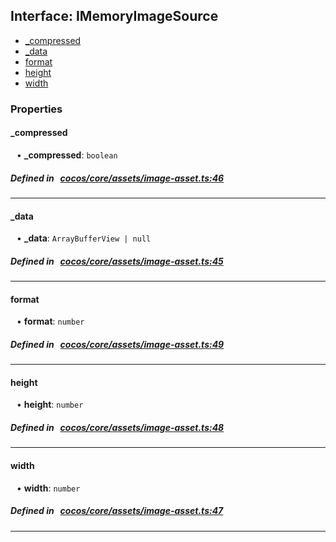 ## Interface: IMemoryImageSource

- [_compressed](#_compressed)
- [_data](#_data)
- [format](#format)
- [height](#height)
- [width](#width)

### Properties

#### _compressed

<div style="margin-left: 10px;">


• **_compressed**: ``boolean``

</div>


##### Defined in &nbsp;   [cocos/core/assets/image-asset.ts:46](https://github.com/cocos-creator/engine/blob/c7bf6b8a9/cocos/core/assets/image-asset.ts#L46)&nbsp;

___
#### _data

<div style="margin-left: 10px;">


• **_data**: ``ArrayBufferView | null``

</div>


##### Defined in &nbsp;   [cocos/core/assets/image-asset.ts:45](https://github.com/cocos-creator/engine/blob/c7bf6b8a9/cocos/core/assets/image-asset.ts#L45)&nbsp;

___
#### format

<div style="margin-left: 10px;">


• **format**: ``number``

</div>


##### Defined in &nbsp;   [cocos/core/assets/image-asset.ts:49](https://github.com/cocos-creator/engine/blob/c7bf6b8a9/cocos/core/assets/image-asset.ts#L49)&nbsp;

___
#### height

<div style="margin-left: 10px;">


• **height**: ``number``

</div>


##### Defined in &nbsp;   [cocos/core/assets/image-asset.ts:48](https://github.com/cocos-creator/engine/blob/c7bf6b8a9/cocos/core/assets/image-asset.ts#L48)&nbsp;

___
#### width

<div style="margin-left: 10px;">


• **width**: ``number``

</div>


##### Defined in &nbsp;   [cocos/core/assets/image-asset.ts:47](https://github.com/cocos-creator/engine/blob/c7bf6b8a9/cocos/core/assets/image-asset.ts#L47)&nbsp;

___
